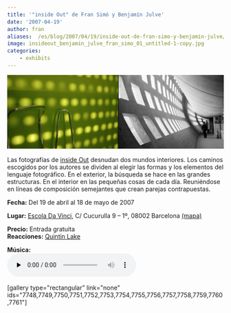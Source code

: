 ```yaml
---
title: '"inside Out" de Fran Simó y Benjamín Julve'
date: '2007-04-19'
author: fran
aliases:  /es/blog/2007/04/19/inside-out-de-fran-simo-y-benjamin-julve/
image: insideout_benjamin_julve_fran_simo_01_untitled-1-copy.jpg
categories:
    - exhibits
---
```

![insideout_benjamin_julve_fran_simo_01_untitled-1-copy.jpg](insideout_benjamin_julve_fran_simo_01_untitled-1-copy.jpg)

Las fotografías de [inside Out](http://i-o-p.es/) desnudan dos mundos interiores. Los caminos escogidos por los autores se dividen al elegir las formas y los elementos del lenguaje fotográfico. En el exterior, la búsqueda se hace en las grandes estructuras. En el interior en las pequeñas cosas de cada día. Reuniéndose en líneas de composición semejantes que crean parejas contrapuestas.

**Fecha:** Del 19 de abril al 18 de mayo de 2007

**Lugar:** [Escola Da Vinci](http://davinci-barcelona.com/), C/ Cucurulla 9 – 1º, 08002 Barcelona [(mapa)](http://maps.google.es/maps?f=q&hl=es&q=c/cucurulla+9,08002,+barcelona&sll=39.46684,-0.377954&sspn=0.011248,0.019913&layer=&ie=UTF8&om=1&z=16&iwloc=addr)

**Precio:** Entrada gratuita  
**Reacciones:** [Quintin Lake](http://blog.quintinlake.com/2009/11/11/inside-out-website-explores-photographic-diptych-as-a-means-of-representing-architecture/)

**Música:**  
<audio class="player" controls preload="none" src="01-insideOut.mp3" type="audio/mp3"></audio>



[gallery type="rectangular" link="none" ids="7748,7749,7750,7751,7752,7753,7754,7755,7756,7757,7758,7759,7760,7761"]
